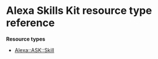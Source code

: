 # Alexa Skills Kit resource type reference<a name="Alexa_ASK"></a>

**Resource types**
+ [Alexa::ASK::Skill](aws-resource-ask-skill.md)